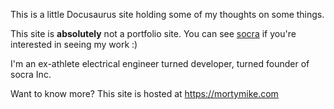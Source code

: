 This is a little Docusaurus site holding some of my thoughts on some things.

This site is **absolutely** not a portfolio site. You can see [socra](https://socra.com) if you're interested in seeing my work :)

I'm an ex-athlete electrical engineer turned developer, turned founder of socra Inc.

Want to know more? This site is hosted at https://mortymike.com

